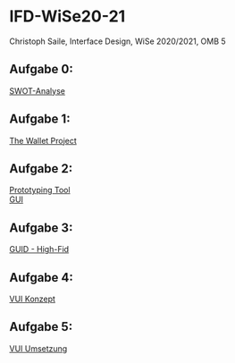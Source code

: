 # IFD-WiSe20-21
Christoph Saile, Interface Design, WiSe 2020/2021, OMB 5


## Aufgabe 0:
<a href="https://christophsaile.github.io/IFD-WiSe20-21/swot-analyse/index.html">SWOT-Analyse</a>

## Aufgabe 1:
<a href="https://christophsaile.github.io/IFD-WiSe20-21/the-wallet-project/the-wallet-project.pdf">The Wallet Project</a>

## Aufgabe 2:
<a href="https://github.com/christophsaile/IFD-WiSe20-21/blob/main/prototyping-tool/prototyping-tool.md">Prototyping Tool</a><br>
<a href="https://christophsaile.github.io/IFD-WiSe20-21/prototype-intranet/prototyp-intranet.pdf">GUI</a>

## Aufgabe 3:
<a href="https://www.figma.com/proto/8fxQBeadq3NuhbZb1ARgSC/gui-high-fid?node-id=0%3A2&scaling=min-zoom">GUID - High-Fid</a>

## Aufgabe 4:
<a href="https://viewer.diagrams.net/?highlight=0000ff&nav=1&title=vui.drawio#R7V1Zd5u6Fv41Xuveh2YxeXp0xk7p6j1pm3vOm2zLwDWDK0Td5NdfaUuY0UMSQCQl59Q2AiSBtj7tWQPzwv99Q9DGuQ2X2BsY2vL3wLwcGIaumRP2xUseRMnQkgU2cZfyorTgzn3EyZ2yNHaXOMpdSMPQo%2B4mX7gIgwAvaK4MERJu85etQi%2Ff6gbZuFRwt0BeufTeXVJHluqjaXriPXZtRzY9McbihI%2BSi%2BWTRA5ahttMkXk1MC9IGFLxy%2F99gT3%2B8pL3cv%2Fh4d77vB7dfPxP9BN9P%2F%2F07cuPd6Ky66fcsnsEggNab9WGqPoX8mL5vuSz0ofkBZIwDpaYV6INzHOH%2Bh77qbOf%2F8OUPsgBRzENWVFIqBPaYYC8z2G4kdetwoDKy3R%2BjIPljA8sO5574WItiq5dL6mYHcnrJ%2BwooiRc78aOn98NBO%2BQh%2BbYO0eLtQ0dvQi9kLBTQRhgXtWSEYN8lrRzV2np%2BYq1m9w0MMw5WkyW5q7ZzJlz%2BA%2B6R8nDf3nzZ8Pk8G%2FZGzi4%2FJ07epBHJ46iHO0ojMkCH7jOFNfxJ8xQuhz7Gxz6mDXOLiDYQ9T9lZ8OSM4qe3fd7tavocv6Z2g7BDCG4h4JAIY%2BPZtm%2FsbjfJUUERtTWUtKj2zI0UPmsg2%2FIDrQrj7W8u1qBfo%2B2tH8DeyH6ENylHlLaRFMmuoJ9OOc%2FhzePMw%2Bn9974eyrTbc%2FruScy06gGxxtyODCHMyshcNObV2y5FeEAfv88f0DrzFwqetiQs%2FYwXm02fJvfei7Af8RILhviX34JOzzHi%2FW8EPUwggrcDm24rXnBjb2%2BGtwEC3NXYp%2F0%2FykzZO1nCXZOSCLkOfaATtcMGJlLZvnv1h3XQarM3nCd5dLmEBbx6X4boOAWLdsEWFleczIzVfbQ1GUnFhjunCeNT14d%2FDvg4SfLmHGWZ4yRnLUtumCYIzlJU5mLbC0%2FbMlQ1ZPp5pxaaSOA1X%2BnVYibQUiZ4b%2BKO7uh7xmoEsgxYHXNKob4k4dtEO9zq2VI4%2FKFQ5YmOTNjX7GnCtg781cwV%2B2aGTz7%2Ff4IZ3JF7xtmPVOuFphPu9jmNIRBRYKPnG0cDy0wgAS9y6GMoefYvwVu8MlQL4x5Wf8kL1bNk%2Bvkz6yRxbdFM0fWOb1PZM6Q0rZJd0oTurD6%2FUGE5eNBya8dgZeubsKIJTDB0QWskkTbhC3fwPizxTwNrXyuj4dX2pspWoSZqw8yOh6BcoMtTLKjJtCmeFx5u4twU77nNAkzwlN8jUKGCwxQsfrNbWD9e5hsOriaOqFuVuBQ4Z2h3z%2FIYt0c5cXByEcYLpFHMR8zjidXywxx7hPKAgAAAEMV%2BIUBzlf1OBjN%2BBYl7ZqC%2FBLGk07o71j%2F7566MFzoUYUr3ifNiF1V8CVzqONi70eMdNZOL6aja6aZMwm02l%2BOhmqATMR%2FV8vYmbIzLDY8RJFzo5EOw6n5rgZOLVMlXBq1Qqnd9ghwPeRACDyEthEQMYRAWRjpPVId5JiWsMVF0LvHIwJChI8xGTFVW7ZVpDPgStgcCiOeyRsgXcsIqGpnHXU%2FzDeMSuyHhJFj4qsulU3er5oHEe1oo%2BQWTOcnO%2BSghQaxWySlpk3cWGEBC8oeL1EVEWeB7cidj3UlAchRkIpyyf4tiXUgtY0Zq9AcJcUwWVzwvVhPRfXHhen69OCnlY5G6f%2F4Vg1ORWrtE5h1aRWrJKaNVHBnKTzv4eFNmDByINChcZ9XAEJZmOQYKqBhMRSOMjaCVOz4R5LYXegZHoqlNQuNL5ouKf1Cl2C4emBow1ZqAAcuqYaOcoW3u8Rt8UWxr03tbKzRdQflsbOqhg7o7Gx00tjBwb4fuiODp2uKR67V6dwKKpe23cTOqiQOL6ET%2Bpewp%2Fn92PqRWeNw34%2F42GR1WzB7cdQxE%2FWRp0NUVnzRgPTPNMyfwVaMQs11uWM9lSi5P1UQJVWT5XPwj6jW5qQxIDVj%2BNTx7EZ22XzcJFc0CpcJDJTT2ZPJbPp6yQza3zw%2Boao7LUz8qqozHytYDaZqCCznvfJW35PtQKZzQSSNE5mhq4CzZLZ24A%2FT2JS55UIC3kUig4Jf0lsu0GQs23nzFq9544CbXXJ%2Bt0B1539Ph%2BOnhDCJzaUXOuZkkl6LincFEypjCgX4OghYgsiQa%2B5aKUIg1PvLlypHKAE%2Fr%2BBvBTuOWcAOwDPDnAbicljsdZZvOKeIcJ1RERTZYKhdhWJ2Kp%2FgbXm39D4iiBbtrmFeAm4LZKRFtL9RPoVOx5EY80CHmXBLmaF02sMTiXr0Peh8SVUMseucECB5%2BCt8%2B9LF3mhnZTK1yFaSt6faGgOnRBVCZcX1gpUcUUYfQRuFEEACPjEfEM2fLvBKiS%2BDBnbjdlm75BJk5UmvJ0Fpog%2B3fmIL3O%2BhBtR%2BP76O3%2F2xYLBAc2egKs3Tgh%2B1sITR5z4hDze7XQYkodkc2ceywcSN6xRAOMUim6EG%2Br6yBskzjxwI3%2FGayLdgzAnGQfiXPai2mYvpD1fm59iybAINVxDUI2PIXvglQdA57hL%2FtzdUuwX9fpVsW9V%2BGROGgOospf1Z2xzaqpxLNu3zBT5OTiWj3JqBPeLR7dstNkZUFuxllq9SqHSqHKcC69dpfCyOVqvM9Y99hYOX0J%2BhMTDURwIoHfQHO%2F4W7Ee946bbXlojYw9thN1nGu9bjvvs9QV4JgffGF8JWElFOhvjiVr11NdW1Q31UbFYHzldDfsF61Ka9jRRcvq1qKV9LuuRUvoYERMQhqtICMQuBB0y6RgxKWkDXYjvPFQjyQKAw%2FUA0lC2U0sYAn9fcPEF2HPQoUgzm6RQwLsCDWFH3Pa6AmxLUIsmdXUE%2BJExYqWCzZWtrwpCNHbY9HQC55p1tg6mwzHumWIz2m%2Bxj0Bzi9OnJWQ5157XfEG0xoWKLAJX6WGQxPXz48%2F1PqQw04DbjFc2rJU21zMUS9BVDnIHFd7DbslQdSrgdipvWZzm%2FFyJZWXTH7DU371%2BNEefphFj3Hl%2FNqwd%2FisdH06ih%2FDbqVbMOsVAPMaiKzm4coN1uw4emQDjL0eO9oT9sajzoHHa8sm2jR4nJpedKgsv%2BjBftcKHrY73%2BVm4TYQEHRiyBcqMwvzBnr4aAk%2BDK1zvIepRFfUYfgYniq7jLsFH1Upu16QPwV8sm5dSrcgpVzslCC6fsb%2BNzRubgGP1ThKFS1SpBG66Vm8soW8Yw2kY9wH7o6z4ohhaJc44r447A0SDy9dW2Q2vss6vYqkxrnauJbG8%2BKA%2B9r9AneCXnhq0eO1KDyNlStfRqrNt8leEzv8Kg90m%2FhVOyztURsbBbXxcFQY4ZqCb4vmFT0hr72RAQUSffINyZM0G7BSlWz2%2BXj9RbheL1Gwxtk0ywyGggATyAkvFdqpK7OE1LMePNVoniZD5eCplwb5z%2Bb%2BmgntrEDPaTvoWUyP8VbQs15N%2FWVmu43ELvi4xTyg4dwT6ZUX65wDK2dV%2F4mxSLos7wQOWIRDaNOBOeN2VMi0zPe9mnHnbO07xHuVuWBe3QcIdoEAFO7Bka9WMtai9rQ%2BqN3M1y6w%2FQfP9BxR5FHBK99RgpHvwu9ZsGXzDdxwe%2BxviXEu%2BtuezDhPm8J%2Bqw%2BZzb8PY3Ca5G%2FVHjL7snE0GsNCfbBznb56d4tcDzhKh4HKfmEdlASzeZTEhyVhYyJKjKEQb7QX3dtHoLLvtXrh3eo9Jyqh5TgGdctzwqrXeHEJhoqt2EYRhNcksXwPFWrCNNSLqlZvqKhEgONQ0S1DhVWvoeLSzXEnTOLx%2FaoNcCiyGT%2FiYyYdBQNLc6J3q5jQLQIhiMceZ3YLEywLJCwoMS7phbPAx94SzzFjlQCoqGsLWesbsgeJhfVWtLi76yDb9CHgvFXPHnWDPZqeGizfWKz8yFCMed2ybdSPZPu0c5N2tHN8c%2BJcQ29EPWc1ZNyAXCggmQauSEYTCO0cg15po%2BYBeWIrIgGvYFr2xO%2BYa9jkrpHnZdh2EJs3Hu25TGVcpq5NVLOZI9WpnbsFuePa5cyazcnHM8mlRFV3qFWppbeB3uNeMVwZ535U0hp3TDFcr5FslnFAz4S87zzUxfILliucDbC7iAl52MYkk4vsK8%2B7kfin9uttSxJOKWRevf53qHq17RjUDE%2BOfDE6BTVJvxu0xydbxcuEiyIRwgDyMQIsiTSQxYyB2j%2FICRCBPZGB%2FQdrOU%2BAxq3lFcoY8YXENsm8TR95AGnCkarXyLSIV0XXP%2FV4NVIdqdct6aB%2BFFLsbFraieGNsPTJQNWEzx%2BRYPfmLqW9%2B6iyTDPqjXIj1fb7juFhW7llWsPD4mYObwUP683jPxOJYVJZWOinRbTlvrDtQ%2Fmt%2F2QcbZ6vLAZxq%2Bcrh1PFONo1OViuK8fl4Nq3rXzZONab1uoiJGxAmcDKbvwi%2FDD51g1oTec4WjhEGLCCdZJR2eUoc4kfsc%2B3GajaKeT73UB4jd8jx1sz%2BFmJ2j%2BGYBSTWxvYeMukXSovOytXcyud4h2KMz7qojuOCDf6AHsWsHceCoH9MZbSuz9IfCO%2BOTiffje3o0mPha3st%2F3cgM7mnB5UJ7ToGE%2FZzMa86njK0s5Nb4WnrDdpfj6iU%2BQ27EXtQTuidgkWJ6f6gjXGIo6NV84i7nZE15MD2A893R69nR3RT94Zb9yWt5lV8DbTd3HCdSOvucevbS%2BOFm%2FQTbOF5LCjKiQt0r7nuZsIH0e3PBSetplPiaiv4e8AENkEcT9fWtya6EW8wRNEWmOaX1OHFWycVQFXVmNcXC%2FRPm%2Ff11Fb%2FF7Re6m05dceN6kTtuI0C715Mn7lSK8OlybVeuqOUeP41Diz%2Bv3%2FXsYE1Rtn9heWbsS%2BYLZvYurITL2J3pbrKWCjjzUi4IewRHLLSNK7Aqjb7UO96WtcbxxTYlJdZlxf0M6sIJ1fOGJfsJX1yhhMjMHsIkOnbgCk%2BolTaS8mDtrRnpXI8uSQoebIUhHfJWW7jDj39yArzVXLdh1eIcenrpDdskCM6w29eV%2FOQbPFDCZAxS%2B37O2XwdbwRrMKqlNTUw04kz6FWCUeHAWORNzqCnA0ob4WMQFCg71jmyW7MuAJCKN1HKxg6%2FVPuR17kkSyEPJ3gwBoaEjy1Uiu%2FS8U%2B9HCcUV8NhgmV6ugB6Y2%2BfMSMFm6cmDSal4JHR5bKje6TzNspgR3lF6Xgl6vkUMIWnKiF2mWo42MRAUW%2Fuys59%2BVradDozmyZYck5DSVarbYIDm34ZLv4XH1fw%3D%3D">VUI Konzept</a>

## Aufgabe 5:
<a href="https://christophsaile.github.io/IFD-WiSe20-21/vui-prototype/vui.mp4">VUI Umsetzung</a>
